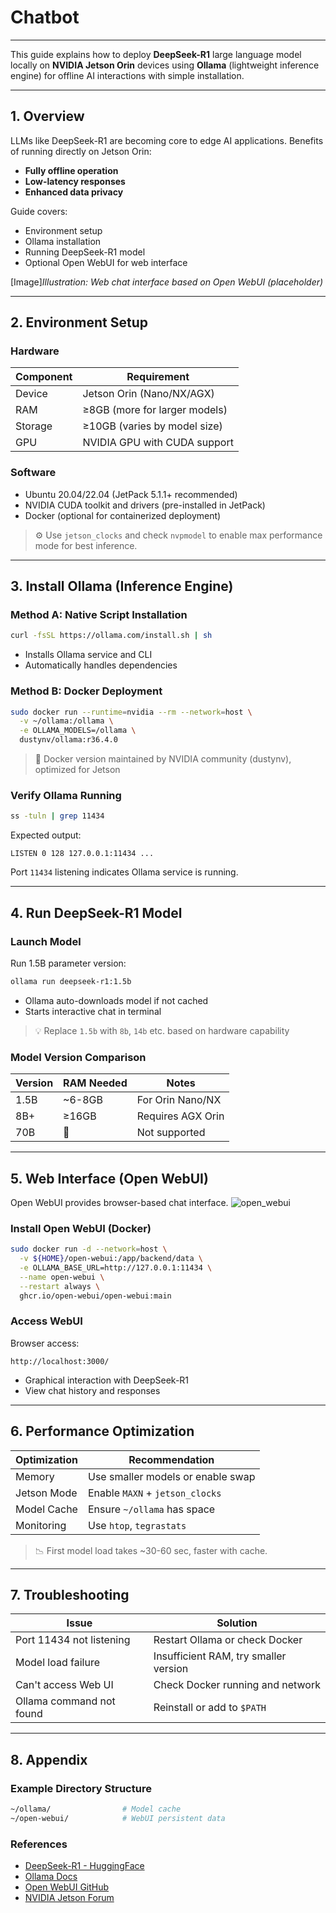# Chatbot
---

This guide explains how to deploy **DeepSeek-R1** large language model locally on **NVIDIA Jetson Orin** devices using **Ollama** (lightweight inference engine) for offline AI interactions with simple installation.

---

## 1. Overview

LLMs like DeepSeek-R1 are becoming core to edge AI applications. Benefits of running directly on Jetson Orin:

- **Fully offline operation**  
- **Low-latency responses**  
- **Enhanced data privacy**

Guide covers:
- Environment setup  
- Ollama installation  
- Running DeepSeek-R1 model  
- Optional Open WebUI for web interface  

[Image]*Illustration: Web chat interface based on Open WebUI (placeholder)*

---

## 2. Environment Setup

### Hardware

| Component | Requirement                     |
|-----------|---------------------------------|
| Device    | Jetson Orin (Nano/NX/AGX)       |
| RAM       | ≥8GB (more for larger models)   |
| Storage   | ≥10GB (varies by model size)    |
| GPU       | NVIDIA GPU with CUDA support    |

### Software

- Ubuntu 20.04/22.04 (JetPack 5.1.1+ recommended)  
- NVIDIA CUDA toolkit and drivers (pre-installed in JetPack)  
- Docker (optional for containerized deployment)  

> ⚙️ Use `jetson_clocks` and check `nvpmodel` to enable max performance mode for best inference.

---

## 3. Install Ollama (Inference Engine)

### Method A: Native Script Installation

```bash
curl -fsSL https://ollama.com/install.sh | sh
```

- Installs Ollama service and CLI  
- Automatically handles dependencies  

### Method B: Docker Deployment

```bash
sudo docker run --runtime=nvidia --rm --network=host \
  -v ~/ollama:/ollama \
  -e OLLAMA_MODELS=/ollama \
  dustynv/ollama:r36.4.0
```

> 🧩 Docker version maintained by NVIDIA community (dustynv), optimized for Jetson

### Verify Ollama Running

```bash
ss -tuln | grep 11434
```

Expected output:

```
LISTEN 0 128 127.0.0.1:11434 ...
```

Port `11434` listening indicates Ollama service is running.

---

## 4. Run DeepSeek-R1 Model

### Launch Model

Run 1.5B parameter version:

```bash
ollama run deepseek-r1:1.5b
```

- Ollama auto-downloads model if not cached  
- Starts interactive chat in terminal

> 💡 Replace `1.5b` with `8b`, `14b` etc. based on hardware capability

### Model Version Comparison

| Version | RAM Needed | Notes               |
|---------|------------|---------------------|
| 1.5B    | ~6-8GB     | For Orin Nano/NX    |
| 8B+     | ≥16GB      | Requires AGX Orin   |
| 70B     | 🚫         | Not supported       |

---

## 5. Web Interface (Open WebUI)

Open WebUI provides browser-based chat interface.
![open_webui](/img/open_webui.gif)

### Install Open WebUI (Docker)

```bash
sudo docker run -d --network=host \
  -v ${HOME}/open-webui:/app/backend/data \
  -e OLLAMA_BASE_URL=http://127.0.0.1:11434 \
  --name open-webui \
  --restart always \
  ghcr.io/open-webui/open-webui:main
```

### Access WebUI

Browser access:
```
http://localhost:3000/
```

- Graphical interaction with DeepSeek-R1  
- View chat history and responses  

---

## 6. Performance Optimization

| Optimization | Recommendation                     |
|--------------|------------------------------------|
| Memory       | Use smaller models or enable swap  |
| Jetson Mode  | Enable `MAXN` + `jetson_clocks`    |
| Model Cache  | Ensure `~/ollama` has space       |
| Monitoring   | Use `htop`, `tegrastats`          |

> 📉 First model load takes ~30-60 sec, faster with cache.

---

## 7. Troubleshooting

| Issue                | Solution                          |
|----------------------|-----------------------------------|
| Port 11434 not listening | Restart Ollama or check Docker   |
| Model load failure   | Insufficient RAM, try smaller version |
| Can't access Web UI  | Check Docker running and network  |
| Ollama command not found | Reinstall or add to `$PATH`     |

---

## 8. Appendix

### Example Directory Structure

```bash
~/ollama/                # Model cache
~/open-webui/            # WebUI persistent data
```

### References

- [DeepSeek-R1 - HuggingFace](https://huggingface.co/deepseek-ai)  
- [Ollama Docs](https://ollama.com/)  
- [Open WebUI GitHub](https://github.com/open-webui/open-webui)  
- [NVIDIA Jetson Forum](https://forums.developer.nvidia.com/)
